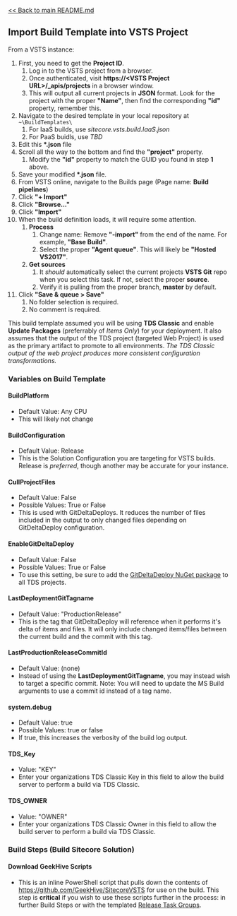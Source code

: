 [<< Back to main README.md](SitecoreVSTS/README.md)

## Import Build Template into VSTS Project

From a VSTS instance:

1. First, you need to get the **Project ID**.
   1. Log in to the VSTS project from a browser.
   2. Once authenticated, visit **https://\<VSTS Project URL\>/_apis/projects** in a browser window.
   3. This will output all current projects in **JSON** format. Look for the project with the proper **"Name"**, then find the corresponding **"id"** property, remember this. 
2. Navigate to the desired template in your local repository at `~\BuildTemplates\`
   1. For IaaS builds, use *sitecore.vsts.build.IaaS.json*
   2. For PaaS buidls, use *TBD*
3. Edit this **\*.json** file
4. Scroll all the way to the bottom and find the **"project"** property.
   1. Modify the **"id"** property to match the GUID you found in step **1** above.
5. Save your modified **\*.json** file.
6. From VSTS online, navigate to the Builds page (Page name: **Build pipelines**)
7. Click **"+ Import"**
8. Click **"Browse..."**
9. Click **"Import"**
10. When the build definition loads, it will require some attention.
    1. **Process**
       1. Change name: Remove **"-import"** from the end of the name. For example, **"Base Build"**.
	   2. Select the proper **"Agent queue"**. This will likely be **"Hosted VS2017"**.
    2. **Get sources**
       1. It _should_ automatically select the current projects **VSTS Git** repo when you select this task. If not, select the proper **source**.
	   2. Verify it is pulling from the proper branch, **master** by default.
11. Click **"Save & queue > Save"**
    1. No folder selection is required.
    2. No comment is required.
	
This build template assumed you will be using **TDS Classic** and enable **Update Packages** (preferrably of _Items Only_) for your deployment. It also assumes that the output of the TDS project (targeted Web Project) is used as the primary artifact to promote to all environments. _The TDS Classic output of the web project produces more consistent configuration transformations._
	
### Variables on Build Template

#### BuildPlatform
*   Default Value: Any CPU
*   This will likely not change

#### BuildConfiguration
*   Default Value: Release
*   This is the Solution Configuration you are targeting for VSTS builds. Release is _preferred_, though another may be accurate for your instance.

#### CullProjectFiles
*   Default Value: False
*   Possible Values: True or False
*   This is used with GitDeltaDeploys. It reduces the number of files included in the output to only changed files depending on GitDeltaDeploy configuration.

#### EnableGitDeltaDeploy
*   Default Value: False
*   Possible Values: True or False
*   To use this setting, be sure to add the [GitDeltaDeploy NuGet package](https://www.nuget.org/packages/Hedgehog.TDS.BuildExtensions.GitDeltaDeploy/) to all TDS projects. 

#### LastDeploymentGitTagname
*   Default Value: "ProductionRelease"
*   This is the tag that GitDeltaDeploy will reference when it performs it's delta of items and files. It will only include changed items/files between the current build and the commit with this tag.

#### LastProductionReleaseCommitId
*   Default Value: (none)
*   Instead of using the **LastDeploymentGitTagname**, you may instead wish to target a specific commit. Note: You will need to update the MS Build arguments to use a commit id instead of a tag name.

#### system.debug
*   Default Value: true
*   Possible Values: true or false
*   If true, this increases the verbosity of the build log output.

#### TDS_Key
*   Value: "KEY"
*   Enter your organizations TDS Classic Key in this field to allow the build server to perform a build via TDS Classic.

#### TDS_OWNER
*   Value: "OWNER"
*   Enter your organizations TDS Classic Owner in this field to allow the build server to perform a build via TDS Classic.

### Build Steps (Build Sitecore Solution)

#### Download GeekHive Scripts
*   This is an inline PowerShell script that pulls down the contents of https://github.com/GeekHive/SitecoreVSTS for use on the build. This step is **critical** if you wish to use these scripts further in the process: in further Build Steps or with the templated [Release Task Groups](ReleaseTaskGroups/README.md).